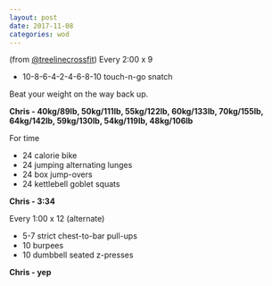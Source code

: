 ```yaml
---
layout: post
date: 2017-11-08
categories: wod
---
```


(from [@treelinecrossfit](http://www.treelinecrossfit.com)) Every 2:00 x 9
- 10-8-6-4-2-4-6-8-10 touch-n-go snatch

Beat your weight on the way back up.

**Chris - <span>40kg/89lb, 50kg/111lb, 55kg/122lb, 60kg/133lb, 70kg/155lb, 64kg/142lb, 59kg/130lb, 54kg/119lb, 48kg/106lb</span>**

For time
- 24 calorie bike
- 24 jumping alternating lunges
- 24 box jump-overs
- 24 kettlebell goblet squats

**Chris - <span>3:34</span>**

Every 1:00 x 12 (alternate)
- 5-7 strict chest-to-bar pull-ups
- 10 burpees
- 10 dumbbell seated z-presses

**Chris - <span>yep</span>**
